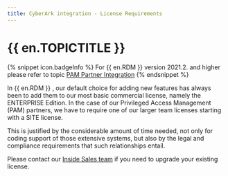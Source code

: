 ```yaml
---
title: CyberArk integration - License Requirements
---
```

# {{ en.TOPICTITLE }}  
{% snippet icon.badgeInfo %}
For {{ en.RDM }} version 2021.2. and higher please refer to topic [PAM Partner Integration](/kb/remote-desktop-manager/knowledge-base/pam-partner-integration/)
{% endsnippet %}  

In {{ en.RDM }} , our default choice for adding new features has always been to add them to our most basic commercial license, namely the ENTERPRISE Edition. In the case of our Privileged Access Management (PAM) partners, we have to require one of our larger team licenses starting with a SITE license.

This is justified by the considerable amount of time needed, not only for coding support of those extensive systems, but also by the legal and compliance requirements that such relationships entail.

Please contact our [Inside Sales team](mailto:sales@devolutions.net) if you need to upgrade your existing license.
